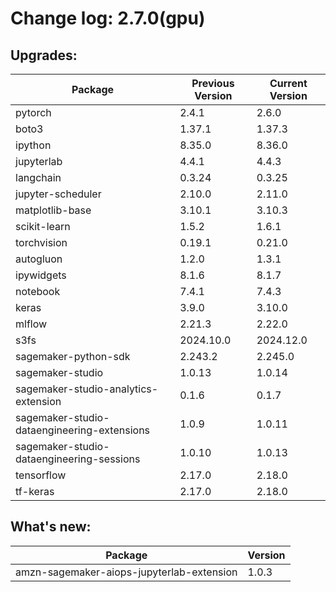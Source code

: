 # Change log: 2.7.0(gpu)

## Upgrades: 

Package | Previous Version | Current Version
---|---|---
pytorch|2.4.1|2.6.0
boto3|1.37.1|1.37.3
ipython|8.35.0|8.36.0
jupyterlab|4.4.1|4.4.3
langchain|0.3.24|0.3.25
jupyter-scheduler|2.10.0|2.11.0
matplotlib-base|3.10.1|3.10.3
scikit-learn|1.5.2|1.6.1
torchvision|0.19.1|0.21.0
autogluon|1.2.0|1.3.1
ipywidgets|8.1.6|8.1.7
notebook|7.4.1|7.4.3
keras|3.9.0|3.10.0
mlflow|2.21.3|2.22.0
s3fs|2024.10.0|2024.12.0
sagemaker-python-sdk|2.243.2|2.245.0
sagemaker-studio|1.0.13|1.0.14
sagemaker-studio-analytics-extension|0.1.6|0.1.7
sagemaker-studio-dataengineering-extensions|1.0.9|1.0.11
sagemaker-studio-dataengineering-sessions|1.0.10|1.0.13
tensorflow|2.17.0|2.18.0
tf-keras|2.17.0|2.18.0

## What's new: 

Package | Version 
---|---
amzn-sagemaker-aiops-jupyterlab-extension|1.0.3
